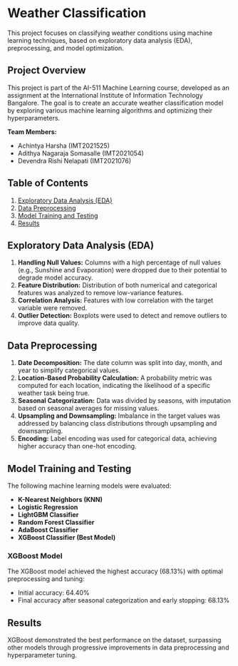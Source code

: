 # Weather Classification 

This project focuses on classifying weather conditions using machine learning techniques, based on exploratory data analysis (EDA), preprocessing, and model optimization.

## Project Overview

This project is part of the AI-511 Machine Learning course, developed as an assignment at the International Institute of Information Technology Bangalore. The goal is to create an accurate weather classification model by exploring various machine learning algorithms and optimizing their hyperparameters.

**Team Members:**
- Achintya Harsha (IMT2021525)
- Adithya Nagaraja Somasalle (IMT2021054)
- Devendra Rishi Nelapati (IMT2021076)

## Table of Contents

1. [Exploratory Data Analysis (EDA)](#exploratory-data-analysis-eda)
2. [Data Preprocessing](#data-preprocessing)
3. [Model Training and Testing](#model-training-and-testing)
4. [Results](#results)

## Exploratory Data Analysis (EDA)

1. **Handling Null Values:** Columns with a high percentage of null values (e.g., Sunshine and Evaporation) were dropped due to their potential to degrade model accuracy.
2. **Feature Distribution:** Distribution of both numerical and categorical features was analyzed to remove low-variance features.
3. **Correlation Analysis:** Features with low correlation with the target variable were removed.
4. **Outlier Detection:** Boxplots were used to detect and remove outliers to improve data quality.

## Data Preprocessing

1. **Date Decomposition:** The date column was split into day, month, and year to simplify categorical values.
2. **Location-Based Probability Calculation:** A probability metric was computed for each location, indicating the likelihood of a specific weather task being true.
3. **Seasonal Categorization:** Data was divided by seasons, with imputation based on seasonal averages for missing values.
4. **Upsampling and Downsampling:** Imbalance in the target values was addressed by balancing class distributions through upsampling and downsampling.
5. **Encoding:** Label encoding was used for categorical data, achieving higher accuracy than one-hot encoding.

## Model Training and Testing

The following machine learning models were evaluated:
- **K-Nearest Neighbors (KNN)**
- **Logistic Regression**
- **LightGBM Classifier**
- **Random Forest Classifier**
- **AdaBoost Classifier**
- **XGBoost Classifier (Best Model)**

### XGBoost Model

The XGBoost model achieved the highest accuracy (68.13%) with optimal preprocessing and tuning:
- Initial accuracy: 64.40%
- Final accuracy after seasonal categorization and early stopping: 68.13%

## Results

XGBoost demonstrated the best performance on the dataset, surpassing other models through progressive improvements in data preprocessing and hyperparameter tuning.
